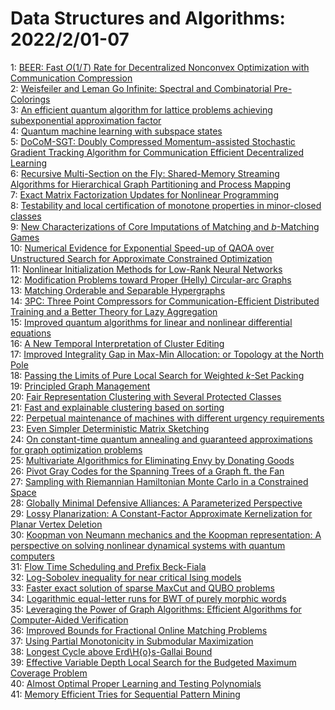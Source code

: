# Data Structures and Algorithms: 2022/2/01-07  
1: [BEER: Fast $O(1/T)$ Rate for Decentralized Nonconvex Optimization with  Communication Compression](https://doi.org/10.48550/arXiv.2201.13320)  
2: [Weisfeiler and Leman Go Infinite: Spectral and Combinatorial  Pre-Colorings](https://doi.org/10.48550/arXiv.2201.13410)  
3: [An efficient quantum algorithm for lattice problems achieving  subexponential approximation factor](https://doi.org/10.48550/arXiv.2201.13450)  
4: [Quantum machine learning with subspace states](https://doi.org/10.48550/arXiv.2202.00054)  
5: [DoCoM-SGT: Doubly Compressed Momentum-assisted Stochastic Gradient  Tracking Algorithm for Communication Efficient Decentralized Learning](https://doi.org/10.48550/arXiv.2202.00255)  
6: [Recursive Multi-Section on the Fly: Shared-Memory Streaming Algorithms  for Hierarchical Graph Partitioning and Process Mapping](https://doi.org/10.48550/arXiv.2202.00394)  
7: [Exact Matrix Factorization Updates for Nonlinear Programming](https://doi.org/10.48550/arXiv.2202.00520)  
8: [Testability and local certification of monotone properties in  minor-closed classes](https://doi.org/10.48550/arXiv.2202.00543)  
9: [New Characterizations of Core Imputations of Matching and $b$-Matching  Games](https://doi.org/10.48550/arXiv.2202.00619)  
10: [Numerical Evidence for Exponential Speed-up of QAOA over Unstructured  Search for Approximate Constrained Optimization](https://doi.org/10.48550/arXiv.2202.00648)  
11: [Nonlinear Initialization Methods for Low-Rank Neural Networks](https://doi.org/10.48550/arXiv.2202.00834)  
12: [Modification Problems toward Proper (Helly) Circular-arc Graphs](https://doi.org/10.48550/arXiv.2202.00854)  
13: [Matching Orderable and Separable Hypergraphs](https://doi.org/10.48550/arXiv.2202.00902)  
14: [3PC: Three Point Compressors for Communication-Efficient Distributed  Training and a Better Theory for Lazy Aggregation](https://doi.org/10.48550/arXiv.2202.00998)  
15: [Improved quantum algorithms for linear and nonlinear differential  equations](https://doi.org/10.48550/arXiv.2202.01054)  
16: [A New Temporal Interpretation of Cluster Editing](https://doi.org/10.48550/arXiv.2202.01103)  
17: [Improved Integrality Gap in Max-Min Allocation: or Topology at the North  Pole](https://doi.org/10.48550/arXiv.2202.01143)  
18: [Passing the Limits of Pure Local Search for Weighted $k$-Set Packing](https://doi.org/10.48550/arXiv.2202.01248)  
19: [Principled Graph Management](https://doi.org/10.48550/arXiv.2202.01274)  
20: [Fair Representation Clustering with Several Protected Classes](https://doi.org/10.48550/arXiv.2202.01391)  
21: [Fast and explainable clustering based on sorting](https://doi.org/10.48550/arXiv.2202.01456)  
22: [Perpetual maintenance of machines with different urgency requirements](https://doi.org/10.48550/arXiv.2202.01567)  
23: [Even Simpler Deterministic Matrix Sketching](https://doi.org/10.48550/arXiv.2202.01780)  
24: [On constant-time quantum annealing and guaranteed approximations for  graph optimization problems](https://doi.org/10.48550/arXiv.2202.01636)  
25: [Multivariate Algorithmics for Eliminating Envy by Donating Goods](https://doi.org/10.48550/arXiv.2202.01716)  
26: [Pivot Gray Codes for the Spanning Trees of a Graph ft. the Fan](https://doi.org/10.48550/arXiv.2202.01746)  
27: [Sampling with Riemannian Hamiltonian Monte Carlo in a Constrained Space](https://doi.org/10.48550/arXiv.2202.01908)  
28: [Globally Minimal Defensive Alliances: A Parameterized Perspective](https://doi.org/10.48550/arXiv.2202.02010)  
29: [Lossy Planarization: A Constant-Factor Approximate Kernelization for  Planar Vertex Deletion](https://doi.org/10.48550/arXiv.2202.02174)  
30: [Koopman von Neumann mechanics and the Koopman representation: A  perspective on solving nonlinear dynamical systems with quantum computers](https://doi.org/10.48550/arXiv.2202.02188)  
31: [Flow Time Scheduling and Prefix Beck-Fiala](https://doi.org/10.48550/arXiv.2202.02217)  
32: [Log-Sobolev inequality for near critical Ising models](https://doi.org/10.48550/arXiv.2202.02301)  
33: [Faster exact solution of sparse MaxCut and QUBO problems](https://doi.org/10.48550/arXiv.2202.02305)  
34: [Logarithmic equal-letter runs for BWT of purely morphic words](https://doi.org/10.48550/arXiv.2202.02609)  
35: [Leveraging the Power of Graph Algorithms: Efficient Algorithms for  Computer-Aided Verification](https://doi.org/10.48550/arXiv.2202.02660)  
36: [Improved Bounds for Fractional Online Matching Problems](https://doi.org/10.48550/arXiv.2202.02948)  
37: [Using Partial Monotonicity in Submodular Maximization](https://doi.org/10.48550/arXiv.2202.03051)  
38: [Longest Cycle above Erd\H{o}s-Gallai Bound](https://doi.org/10.48550/arXiv.2202.03061)  
39: [Effective Variable Depth Local Search for the Budgeted Maximum Coverage  Problem](https://doi.org/10.48550/arXiv.2202.03093)  
40: [Almost Optimal Proper Learning and Testing Polynomials](https://doi.org/10.48550/arXiv.2202.03207)  
41: [Memory Efficient Tries for Sequential Pattern Mining](https://doi.org/10.48550/arXiv.2202.06834)  